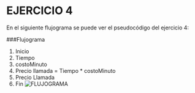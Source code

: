 # EJERCICIO 4
En el siguiente flujograma se puede ver el pseudocódigo  del ejercicio 4:
  
###Flujograma
1. Inicio
2. Tiempo
3. costoMinuto
4. Precio llamada = Tiempo * costoMinuto
5. Precio Llamada
6. Fin
![FLUJOGRAMA](http://3.1m.yt/ci4UgL.jpg "Flujograma")
